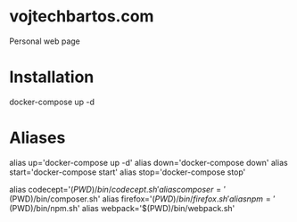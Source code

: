 # vojtechbartos.com
Personal web page

# Installation

docker-compose up -d

# Aliases

alias up='docker-compose up -d'
alias down='docker-compose down'
alias start='docker-compose start'
alias stop='docker-compose stop'

alias codecept='$(PWD)/bin/codecept.sh'
alias composer='$(PWD)/bin/composer.sh'
alias firefox='$(PWD)/bin/firefox.sh'
alias npm='$(PWD)/bin/npm.sh'
alias webpack='$(PWD)/bin/webpack.sh'
